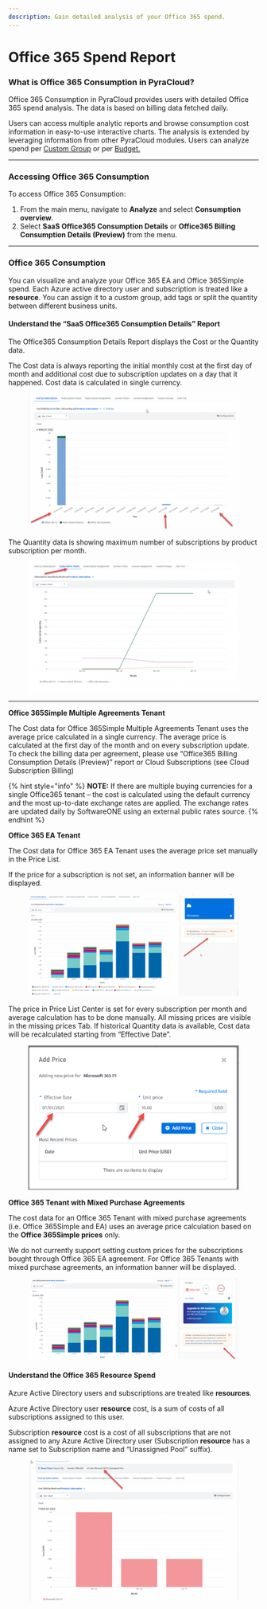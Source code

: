 ```yaml
---
description: Gain detailed analysis of your Office 365 spend.
---
```


# Office 365 Spend Report

### What is Office 365 Consumption in PyraCloud?   <a href="#what-is-office-365-consumption-in-pyracloud" id="what-is-office-365-consumption-in-pyracloud"></a>

Office 365 Consumption in PyraCloud provides users with detailed Office 365 spend analysis. The data is based on billing data fetched daily.

Users can access multiple analytic reports and browse consumption cost information in easy-to-use interactive charts. The analysis is extended by leveraging information from other PyraCloud modules. Users can analyze spend per [Custom Group](broken-reference) or per [Budget.](../../spend-management/budgets/working-with-budgets.md)

***

### Accessing Office 365 Consumption <a href="#how-to-access-office-365-consumption" id="how-to-access-office-365-consumption"></a>

To access Office 365 Consumption:

1. From the main menu, navigate to **Analyze** and select **Consumption overview**.&#x20;
2. Select **SaaS Office365 Consumption Details** or **Office365 Billing Consumption Details (Preview)** from the menu.

***

### Office 365 Consumption <a href="#office-365-consumption" id="office-365-consumption"></a>

You can visualize and analyze your Office 365 EA and Office 365Simple spend. Each Azure active directory user and subscription is treated like a **resource**. You can assign it to a custom group, add tags or split the quantity between different business units.

#### Understand the “SaaS Office365 Consumption Details” Report <a href="#understand-the-saas-office365-consumption-details-report" id="understand-the-saas-office365-consumption-details-report"></a>

The Office365 Consumption Details Report displays the Cost or the Quantity data.

The Cost data is always reporting the initial monthly cost at the first day of month and additional cost due to subscription updates on a day that it happened. Cost data is calculated in single currency.

<figure><img src="../../.gitbook/assets/image (187).png" alt=""><figcaption></figcaption></figure>



The Quantity data is showing maximum number of subscriptions by product subscription per month.

<figure><img src="../../.gitbook/assets/image (188).png" alt=""><figcaption></figcaption></figure>

***

**Office 365Simple Multiple Agreements Tenant**

The Cost data for Office 365Simple Multiple Agreements Tenant uses the average price calculated in a single currency. The average price is calculated at the first day of the month and on every subscription update. To check the billing data per agreement, please use “Office365 Billing Consumption Details (Preview)” report or Cloud Subscriptions (see Cloud Subscription Billing)

{% hint style="info" %}
**NOTE:** If there are multiple buying currencies for a single Office365 tenant – the cost is calculated using the default currency and the most up-to-date exchange rates are applied. The exchange rates are updated daily by SoftwareONE using an external public rates source.
{% endhint %}

**Office 365 EA Tenant**

The Cost data for Office 365 EA Tenant uses the average price set manually in the Price List.

If the price for a subscription is not set, an information banner will be displayed.

<figure><img src="../../.gitbook/assets/image (190).png" alt=""><figcaption></figcaption></figure>

The price in Price List Center is set for every subscription per month and average calculation has to be done manually. All missing prices are visible in the missing prices Tab. If historical Quantity data is available, Cost data will be recalculated starting from “Effective Date”.

<figure><img src="../../.gitbook/assets/image (191).png" alt=""><figcaption></figcaption></figure>

**Office 365 Tenant with Mixed Purchase Agreements**

The cost data for an Office 365 Tenant with mixed purchase agreements (i.e. Office 365Simple and EA) uses an average price calculation based on the **Office 365Simple prices** only.

We do not currently support setting custom prices for the subscriptions bought through Office 365 EA agreement. For Office 365 Tenants with mixed purchase agreements, an information banner will be displayed.

<figure><img src="../../.gitbook/assets/image (192).png" alt=""><figcaption></figcaption></figure>

#### Understand the Office 365 Resource Spend <a href="#understand-the-office-365-resource-spend" id="understand-the-office-365-resource-spend"></a>

Azure Active Directory users and subscriptions are treated like **resources**.

Azure Active Directory user **resource** cost, is a sum of costs of all subscriptions assigned to this user.

Subscription **resource** cost is a cost of all subscriptions that are not assigned to any Azure Active Directory user (Subscription **resource** has a name set to Subscription name and “Unassigned Pool” suffix).

<figure><img src="../../.gitbook/assets/image (193).png" alt=""><figcaption></figcaption></figure>
